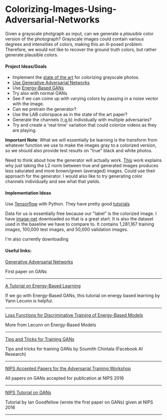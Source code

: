 # Colorizing-Images-Using-Adversarial-Networks
Given a grayscale photgraph as input, can we generate a *plausible* color version of the photograph?
Grayscale images could contain various degrees and intensities of colors, making this an ill-posed
problem. Therefore, we would not like to recover the ground truth colors, but rather generate plausible
colors.

#### Project Ideas/Goals
* Implement the [state of the art](http://richzhang.github.io/colorization/) for colorizing grayscale photos.
* [Use Generative Adversarial Networks](https://arxiv.org/pdf/1406.2661v1.pdf)
* Use [Energy-Based GANs](https://arxiv.org/pdf/1609.03126v3.pdf)
* Try also with normal GANs
* See if we can come up with varying colors by passing in a noise vector with the image.
* Can we pretrain the generator?
* Use the LAB colorspace as in the state of the art paper?
* Generate the channels (r,g,b) individually with multiple adversaries?
* Try and create a 'real time' variation that could colorize videos as they are playing.

**Important Note**: What we will essentially be learning is the transform from whatever function we use to
make the images gray to a colorized version, so we should also provide test results on "true" black and white
photos.

Need to think about how the generator will actually work. [This](http://richzhang.github.io/colorization/)
work explains why just taking the L2 norm between true and generated images produces
less saturated and more brown/green (averaged) images. Could use their approach for
the generator. I would also like to try generating color channels individually
and see what that yields.

#### Implementation Ideas
Use [Tensorflow](https://www.tensorflow.org/) with Python. They have pretty good [tutorials](https://www.tensorflow.org/tutorials/)

Data for us is essentially free because our "label" is the colorized image. I have 
[image-net](http://image-net.org/) downloaded so that is a great start. It is also the dataset used in the
baseline we have to compare to. It contains 1,281,167 training images, 100,000 test images, and 50,000
validation images.

I'm also currently downloading 

#### Useful links:

[Generative Adversarial Networks](https://arxiv.org/pdf/1406.2661v1.pdf)

First paper on GANs
___


[A Tutorial on Energy-Based Learning](http://yann.lecun.com/exdb/publis/pdf/lecun-06.pdf)

If we go with Energy-Based GANs, this tutorial on energy based learning by Yann Lecunn is helpful.
___

[Loss Functions for Discriminative Training of Energy-Based Models](http://yann.lecun.com/exdb/publis/pdf/lecun-huang-05.pdf)

More from Lecunn on Energy-Based Models
___

[Tips and Tricks for Training GANs](https://github.com/soumith/ganhacks)

Tips and tricks for training GANs by Soumith Chintala (Facebook AI Research)
___

[NIPS Accepted Papers for the Adversarial Training Workshop](https://sites.google.com/site/nips2016adversarial/home/accepted-papers)

All papers on GANs accepted for publication at NIPS 2016
___

[NIPS Tutorial on GANs](https://arxiv.org/pdf/1701.00160v3.pdf)

Tutorial by Ian Goodfellow (wrote the first paper on GANs) given at NIPS 2016
___

